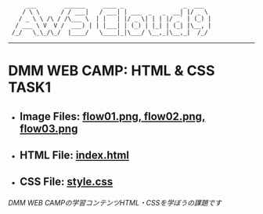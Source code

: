          ___        ______     ____ _                 _  ___  
        / \ \      / / ___|   / ___| | ___  _   _  __| |/ _ \ 
       / _ \ \ /\ / /\___ \  | |   | |/ _ \| | | |/ _` | (_) |
      / ___ \ V  V /  ___) | | |___| | (_) | |_| | (_| |\__, |
     /_/   \_\_/\_/  |____/   \____|_|\___/ \__,_|\__,_|  /_/ 
 ----------------------------------------------------------------- 

# DMM WEB CAMP: HTML & CSS TASK1

- ## Image Files: [flow01.png, flow02.png, flow03.png](https://github.com/kawamura-R/DWC_TASK1/tree/main/img)
- ## HTML File: [index.html](https://github.com/kawamura-R/DWC_TASK1/blob/main/index.html)
- ## CSS File: [style.css](https://github.com/kawamura-R/DWC_TASK1/blob/main/style.css)

###### DMM WEB CAMPの学習コンテンツHTML・CSSを学ぼうの課題です